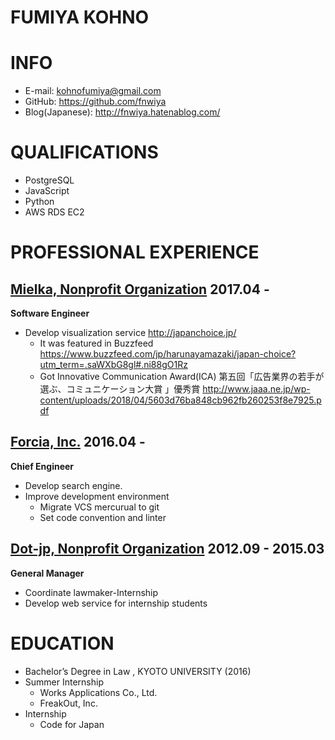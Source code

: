 FUMIYA KOHNO
===

INFO
===
- E-mail: kohnofumiya@gmail.com
- GitHub: https://github.com/fnwiya
- Blog(Japanese): http://fnwiya.hatenablog.com/


QUALIFICATIONS
===
- PostgreSQL
- JavaScript
- Python
- AWS RDS EC2

PROFESSIONAL EXPERIENCE
===

[Mielka, Nonprofit Organization](mielka.org) 2017.04 -
---
**Software Engineer**

- Develop visualization service http://japanchoice.jp/
  - It was featured in Buzzfeed https://www.buzzfeed.com/jp/harunayamazaki/japan-choice?utm_term=.saWXbG8gl#.ni88gO1Rz
  - Got Innovative Communication Award(ICA) 第五回「広告業界の若手が選ぶ、コミュニケーション大賞 」優秀賞 http://www.jaaa.ne.jp/wp-content/uploads/2018/04/5603d76ba848cb962fb260253f8e7925.pdf


[Forcia, Inc.](http://www.forcia.com/) 2016.04 -
---
**Chief Engineer**
  
- Develop search engine.
- Improve development environment
  - Migrate VCS mercurual to git
  - Set code convention and linter


[Dot-jp, Nonprofit Organization](http://www.dot-jp.or.jp/) 2012.09 - 2015.03
---
**General Manager**

- Coordinate lawmaker-Internship
- Develop web service for internship students


EDUCATION
===
- Bachelor’s Degree in Law , KYOTO UNIVERSITY (2016)
- Summer Internship
  - Works Applications Co., Ltd.
  - FreakOut, Inc.
- Internship
  - Code for Japan
